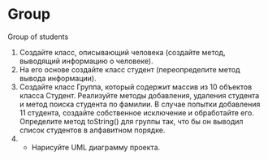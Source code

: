 # Group
Group of students

1) Создайте класс, описывающий человека (создайте метод,
выводящий информацию о человеке).
2) На его основе создайте класс студент (переопределите
метод вывода информации).
3) Создайте класс Группа, который содержит массив из 10
объектов класса Студент. Реализуйте методы добавления,
удаления студента и метод поиска студента по фамилии. В
случае попытки добавления 11 студента, создайте
собственное исключение и обработайте его. Определите
метод toString() для группы так, что бы он выводил список
студентов в алфавитном порядке.
4) * Нарисуйте UML диаграмму проекта.
